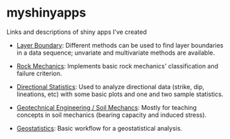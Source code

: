 # myshinyapps
Links and descriptions of shiny apps I've created

* [Layer Boundary](https://maximiliano-01.shinyapps.io/layer_boundary/): Different methods can be used to find layer boundaries in a data sequence; unvariate and multivariate methods are available.

* [Rock Mechanics](https://maximiliano-01.shinyapps.io/rock_mechanics/): Implements basic rock mechanics' classification and failure criterion.

* [Directional Statistics](https://maximiliano-01.shinyapps.io/directional/): Used to analyze directional data (strike, dip, lineations, etc) with some basic plots and one and two sample statistics.

* [Geotechnical Engineering / Soil Mechancs](https://maximiliano-01.shinyapps.io/soil_mechanics/): Mostly for teaching concepts in soil mechanics (bearing capacity and induced stress).

* [Geostatistics](https://maximiliano-01.shinyapps.io/geostatistics/): Basic workflow for a geostatistical analysis.
